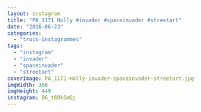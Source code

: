 ```yaml
---
layout: instagram
title: "PA_1171 Holly #invader #spaceinvader #streetart"
date: "2016-06-23"
categories: 
  - "trucs-instagrammes"
tags: 
  - "instagram"
  - "invader"
  - "spaceinvader"
  - "streetart"
coverImage: PA_1171-Holly-invader-spaceinvader-streetart.jpg
imgWidth: 360
imgHeight: 449
instagram: BG_t8DkSmQj
---
```

